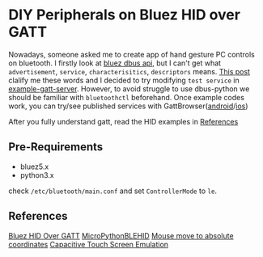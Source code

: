 # DIY Peripherals on Bluez HID over GATT

Nowadays, someone asked me to create app of hand gesture PC controls on bluetooth.
I firstly look at [bluez dbus api](https://git.kernel.org/pub/scm/bluetooth/bluez.git/tree/),
but I can't get what `advertisement`, `service`, `characterisitics`, `descriptors` means.
[This post](https://punchthrough.com/creating-a-ble-peripheral-with-bluez/) clalify me these words and I decided to try modifying `test service` in [example-gatt-server](https://git.kernel.org/pub/scm/bluetooth/bluez.git/tree/test/example-gatt-client).
However, to avoid struggle to use dbus-python we should be familiar with `bluetoothctl` beforehand.
Once example codes work, you can try/see published services with GattBrowser([android](https://play.google.com/store/apps/details?id=com.renesas.ble.gattbrowser&hl=en&gl=US)/[ios](https://apps.apple.com/jp/app/gattbrowser/id1163057977))

After you fully understand gatt, read the HID examples in [References](#References)

## Pre-Requirements

* bluez5.x
* python3.x

check `/etc/bluetooth/main.conf` and set `ControllerMode` to `le`.

## References

[Bluez HID Over GATT](https://gist.github.com/HeadHodge/2d3dc6dc2dce03cf82f61d8231e88144)
[MicroPythonBLEHID](https://github.com/Heerkog/MicroPythonBLEHID/blob/master/hid_services.py)
[Mouse move to absolute coordinates](https://github.com/csash7/mbed-BLE-Mouse/issues/1)
[Capacitive Touch Screen Emulation](https://github.com/NicoHood/HID/issues/123)

